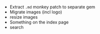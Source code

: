 * Extract `.md` monkey patch to separate gem
* Migrate images (incl logo)
* resize images
* Something on the index page
* search

